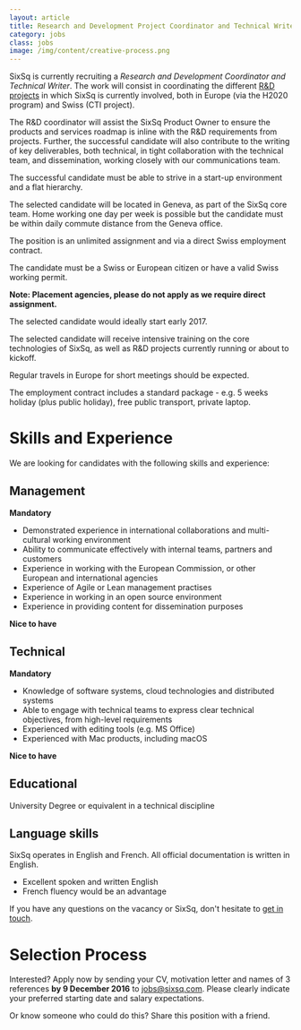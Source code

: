 ```yaml
---
layout: article
title: Research and Development Project Coordinator and Technical Writer
category: jobs
class: jobs
image: /img/content/creative-process.png
---
```


SixSq is currently recruiting a *Research and Development Coordinator and Technical Writer*. The work will consist in
coordinating the different [R&D projects](/r-and-d) in which SixSq is currently involved, both in Europe (via the H2020 program)
and Swiss (CTI project).

The R&D coordinator will assist the SixSq Product Owner to ensure the products and services roadmap is inline with the
R&D requirements from projects.  Further, the successful candidate will also contribute to the writing of key deliverables,
both technical, in tight collaboration with the technical team, and dissemination, working closely with our communications
team.

The successful candidate must be able to strive in a start-up environment and a flat hierarchy.

The selected candidate will be located in Geneva, as part of the SixSq core team.  Home working one day per week is possible but
the candidate must be within daily commute distance from the Geneva office.

The position is an unlimited assignment and via a direct Swiss employment contract.

The candidate must be a Swiss or European citizen or have a valid Swiss working permit. 

**Note: Placement agencies, please do not apply as we require direct assignment.**

The selected candidate would ideally start early 2017.

The selected candidate will receive intensive training on the core technologies of SixSq, as well as R&D projects
currently running or about to kickoff.

Regular travels in Europe for short meetings should be expected.

The employment contract includes a standard package - e.g. 5 weeks holiday (plus public holiday), free public transport,
private laptop.


Skills and Experience
=====================

We are looking for candidates with the following skills and experience:  

Management
----

**Mandatory**

- Demonstrated experience in international collaborations and multi-cultural working environment
- Ability to communicate effectively with internal teams, partners and customers
- Experience in working with the European Commission, or other European and international agencies
- Experience of Agile or Lean management practises
- Experience in working in an open source environment
- Experience in providing content for dissemination purposes

**Nice to have**


Technical
----

**Mandatory**

- Knowledge of software systems, cloud technologies and distributed systems
- Able to engage with technical teams to express clear technical objectives, from high-level requirements
- Experienced with editing tools (e.g. MS Office)
- Experienced with Mac products, including macOS

**Nice to have**


Educational
----

University Degree or equivalent in a technical discipline


Language skills
----

SixSq operates in English and French. All official documentation is written in English.

- Excellent spoken and written English
- French fluency would be an advantage


If you have any questions on the vacancy or SixSq, don't hesitate to [get in touch](mailto:jobs@sixsq.com?subject=job%20application).

Selection Process
===================

Interested? Apply now by sending your CV, motivation letter and names of 3 references **by 9 December 2016** to [jobs@sixsq.com](mailto:jobs@sixsq.com?subject=job%20application). Please clearly indicate your preferred starting date and salary expectations.

Or know someone who could do this? Share this position with a friend.
